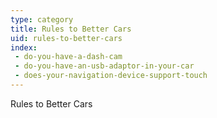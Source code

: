 ```yaml
---
type: category
title: Rules to Better Cars
uid: rules-to-better-cars
index:
 - do-you-have-a-dash-cam
 - do-you-have-an-usb-adaptor-in-your-car
 - does-your-navigation-device-support-touch
---
```


Rules to Better Cars

